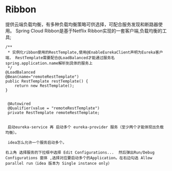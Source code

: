 # Ribbon
提供云端负载均衡，有多种负载均衡策略可供选择，可配合服务发现和断路器使用。
Spring Cloud Ribbon是基于Netflix Ribbon实现的一套客户端,负载均衡的工具;

    /**
     * 实例化ribbon使用的RestTemplate,使用@EnableEurekaClient声明为Eureka客户端， RestTemplate需要配合@LoadBalanced才能通过服务名spring.application.name解析到具体的服务上
     */
    @LoadBalanced
    @Bean(name="remoteRestTemplate")
    public RestTemplate restTemplate() {
        return new RestTemplate();
    }
    
    
     @Autowired
     @Qualifier(value = "remoteRestTemplate")
     private RestTemplate remoteRestTemplate;  
     
     
     启动eureka-service 再 启动多个 eureka-provider 服务（至少两个才能体现出负载均衡）。
     
     idea怎么允许一个服务启动多个。
     
    右上角 选择服务的下拉框中选择 Edit Configurations...  然后弹出Run/Debug Configurations 窗体 ,选择对应要启动多个的Application。在右边勾选 Allow parallel run（idea 版本为 Single instance only）
    

  